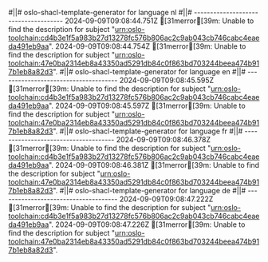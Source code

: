 #||# oslo-shacl-template-generator for language nl
#||# -------------------------------------
2024-09-09T09:08:44.751Z [31merror[39m: Unable to find the description for subject "[urn:oslo-toolchain:cd4b3e1f5a983b27d13278fc576b806ac2c9ab043cb746cabc4eaeda491eb9aa](all-kindfiche-ap#L3276)".
2024-09-09T09:08:44.754Z [31merror[39m: Unable to find the description for subject "[urn:oslo-toolchain:47e0ba2314eb8a43350ad5291db84c0f863bd703244beea474b917b1eb8a82d3](all-kindfiche-ap#L3425)".
#||# oslo-shacl-template-generator for language en
#||# -------------------------------------
2024-09-09T09:08:45.595Z [31merror[39m: Unable to find the description for subject "[urn:oslo-toolchain:cd4b3e1f5a983b27d13278fc576b806ac2c9ab043cb746cabc4eaeda491eb9aa](all-kindfiche-ap#L3276)".
2024-09-09T09:08:45.597Z [31merror[39m: Unable to find the description for subject "[urn:oslo-toolchain:47e0ba2314eb8a43350ad5291db84c0f863bd703244beea474b917b1eb8a82d3](all-kindfiche-ap#L3425)".
#||# oslo-shacl-template-generator for language fr
#||# -------------------------------------
2024-09-09T09:08:46.378Z [31merror[39m: Unable to find the description for subject "[urn:oslo-toolchain:cd4b3e1f5a983b27d13278fc576b806ac2c9ab043cb746cabc4eaeda491eb9aa](all-kindfiche-ap#L3276)".
2024-09-09T09:08:46.381Z [31merror[39m: Unable to find the description for subject "[urn:oslo-toolchain:47e0ba2314eb8a43350ad5291db84c0f863bd703244beea474b917b1eb8a82d3](all-kindfiche-ap#L3425)".
#||# oslo-shacl-template-generator for language de
#||# -------------------------------------
2024-09-09T09:08:47.222Z [31merror[39m: Unable to find the description for subject "[urn:oslo-toolchain:cd4b3e1f5a983b27d13278fc576b806ac2c9ab043cb746cabc4eaeda491eb9aa](all-kindfiche-ap#L3276)".
2024-09-09T09:08:47.226Z [31merror[39m: Unable to find the description for subject "[urn:oslo-toolchain:47e0ba2314eb8a43350ad5291db84c0f863bd703244beea474b917b1eb8a82d3](all-kindfiche-ap#L3425)".
